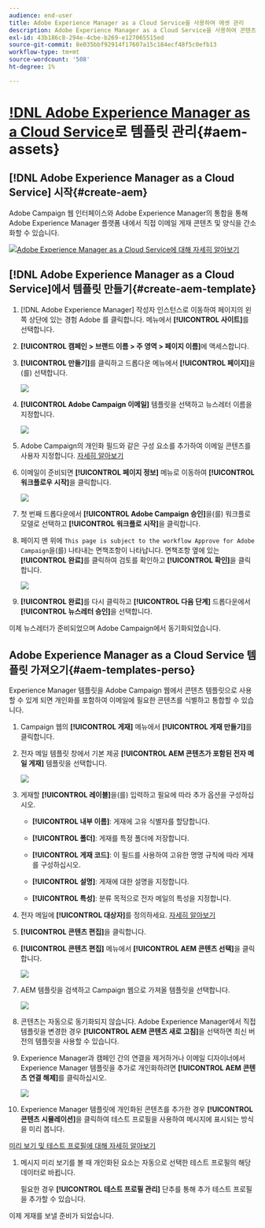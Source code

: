```yaml
---
audience: end-user
title: Adobe Experience Manager as a Cloud Service을 사용하여 에셋 관리
description: Adobe Experience Manager as a Cloud Service을 사용하여 콘텐츠를 관리하는 방법 알아보기
exl-id: 43b186c8-294e-4cbe-b269-e127065515ed
source-git-commit: 8e035bbf92914f17607a15c184ecf48f5c0efb13
workflow-type: tm+mt
source-wordcount: '508'
ht-degree: 1%

---
```


# [!DNL Adobe Experience Manager as a Cloud Service](으)로 템플릿 관리{#aem-assets}

## [!DNL Adobe Experience Manager as a Cloud Service] 시작{#create-aem}

Adobe Campaign 웹 인터페이스와 Adobe Experience Manager의 통합을 통해 Adobe Experience Manager 플랫폼 내에서 직접 이메일 게재 콘텐츠 및 양식을 간소화할 수 있습니다.

![](assets/do-not-localize/book.png)[Adobe Experience Manager as a Cloud Service에 대해 자세히 알아보기](https://experienceleague.adobe.com/docs/experience-manager-cloud-service/content/sites/authoring/getting-started/quick-start.html?lang=en)

## [!DNL Adobe Experience Manager as a Cloud Service]에서 템플릿 만들기{#create-aem-template}

1. [!DNL Adobe Experience Manager] 작성자 인스턴스로 이동하여 페이지의 왼쪽 상단에 있는 경험 Adobe 를 클릭합니다. 메뉴에서 **[!UICONTROL 사이트]**&#x200B;를 선택합니다.

1. **[!UICONTROL 캠페인 > 브랜드 이름 > 주 영역 > 페이지 이름]**&#x200B;에 액세스합니다.

1. **[!UICONTROL 만들기]**&#x200B;를 클릭하고 드롭다운 메뉴에서 **[!UICONTROL 페이지]**&#x200B;을(를) 선택합니다.

   ![](assets/aem_1.png)

1. **[!UICONTROL Adobe Campaign 이메일]** 템플릿을 선택하고 뉴스레터 이름을 지정합니다.

   ![](assets/aem_2.png)

1. Adobe Campaign의 개인화 필드와 같은 구성 요소를 추가하여 이메일 콘텐츠를 사용자 지정합니다. [자세히 알아보기](https://experienceleague.adobe.com/docs/experience-manager-65/content/sites/authoring/aem-adobe-campaign/campaign.html?lang=en#editing-email-content)

1. 이메일이 준비되면 **[!UICONTROL 페이지 정보]** 메뉴로 이동하여 **[!UICONTROL 워크플로우 시작]**&#x200B;을 클릭합니다.

   ![](assets/aem_3.png)

1. 첫 번째 드롭다운에서 **[!UICONTROL Adobe Campaign 승인]**&#x200B;을(를) 워크플로 모델로 선택하고 **[!UICONTROL 워크플로 시작]**&#x200B;을 클릭합니다.

1. 페이지 맨 위에 `This page is subject to the workflow Approve for Adobe Campaign`을(를) 나타내는 면책조항이 나타납니다. 면책조항 옆에 있는 **[!UICONTROL 완료]**&#x200B;를 클릭하여 검토를 확인하고 **[!UICONTROL 확인]**&#x200B;을 클릭합니다.

   ![](assets/aem_4.png)

1. **[!UICONTROL 완료]**&#x200B;를 다시 클릭하고 **[!UICONTROL 다음 단계]** 드롭다운에서 **[!UICONTROL 뉴스레터 승인]**&#x200B;을 선택합니다.

이제 뉴스레터가 준비되었으며 Adobe Campaign에서 동기화되었습니다.

## Adobe Experience Manager as a Cloud Service 템플릿 가져오기{#aem-templates-perso}

Experience Manager 템플릿을 Adobe Campaign 웹에서 콘텐츠 템플릿으로 사용할 수 있게 되면 개인화를 포함하여 이메일에 필요한 콘텐츠를 식별하고 통합할 수 있습니다.

1. Campaign 웹의 **[!UICONTROL 게재]** 메뉴에서 **[!UICONTROL 게재 만들기]**&#x200B;를 클릭합니다.

1. 전자 메일 템플릿 창에서 기본 제공 **[!UICONTROL AEM 콘텐츠가 포함된 전자 메일 게재]** 템플릿을 선택합니다.

   ![](assets/aem_5.png)

1. 게재할 **[!UICONTROL 레이블]**&#x200B;을(를) 입력하고 필요에 따라 추가 옵션을 구성하십시오.

   * **[!UICONTROL 내부 이름]**: 게재에 고유 식별자를 할당합니다.

   * **[!UICONTROL 폴더]**: 게재를 특정 폴더에 저장합니다.

   * **[!UICONTROL 게재 코드]**: 이 필드를 사용하여 고유한 명명 규칙에 따라 게재를 구성하십시오.

   * **[!UICONTROL 설명]**: 게재에 대한 설명을 지정합니다.

   * **[!UICONTROL 특성]**: 분류 목적으로 전자 메일의 특성을 지정합니다.

1. 전자 메일에 **[!UICONTROL 대상자]**&#x200B;를 정의하세요. [자세히 알아보기](../email/create-email.md#define-audience)

1. **[!UICONTROL 콘텐츠 편집]**&#x200B;을 클릭합니다.

1. **[!UICONTROL 콘텐츠 편집]** 메뉴에서 **[!UICONTROL AEM 콘텐츠 선택]**&#x200B;을 클릭합니다.

   ![](assets/aem_6.png)

1. AEM 템플릿을 검색하고 Campaign 웹으로 가져올 템플릿을 선택합니다.

   ![](assets/aem_8.png)

1. 콘텐츠는 자동으로 동기화되지 않습니다. Adobe Experience Manager에서 직접 템플릿을 변경한 경우 **[!UICONTROL AEM 콘텐츠 새로 고침]**&#x200B;을 선택하면 최신 버전의 템플릿을 사용할 수 있습니다.

1. Experience Manager과 캠페인 간의 연결을 제거하거나 이메일 디자이너에서 Experience Manager 템플릿을 추가로 개인화하려면 **[!UICONTROL AEM 콘텐츠 연결 해제]**&#x200B;를 클릭하십시오.

   ![](assets/aem_9.png)

1. Experience Manager 템플릿에 개인화된 콘텐츠를 추가한 경우 **[!UICONTROL 콘텐츠 시뮬레이션]**&#x200B;을 클릭하여 테스트 프로필을 사용하여 메시지에 표시되는 방식을 미리 봅니다.

[미리 보기 및 테스트 프로필에 대해 자세히 알아보기](../preview-test/preview-content.md)

1. 메시지 미리 보기를 볼 때 개인화된 요소는 자동으로 선택한 테스트 프로필의 해당 데이터로 바뀝니다.

   필요한 경우 **[!UICONTROL 테스트 프로필 관리]** 단추를 통해 추가 테스트 프로필을 추가할 수 있습니다.

이제 게재를 보낼 준비가 되었습니다.
